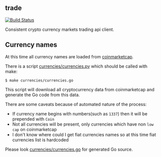 trade
-----

[![Build Status](https://travis-ci.org/cryptounicorns/trade.svg?branch=master)](https://travis-ci.org/cryptounicorns/trade)

Consistent crypto currency markets trading api client.

## Currency names

At this time all currency names are loaded from [coinmarketcap](https://coinmarketcap.com/all/views/all/).

There is a script [currencies/currencies.py](currencies/currencies.py) which should be called with make:

``` console
$ make currencies/currencies.go
```

This script will download all cryptocurrency data from coinmarketcap and generate the Go code from this data.

There are some caveats because of automated nature of the process:

- If currency name begins with numbers(such as `1337`) then it will be prepended with `Coin`
- Not all currencies will be present, only currencies which have non `low cap` on coinmarketcap
- I don't know where could I get fiat currencies names so at this time fiat currencies list is hardcoded

Please look [currencies/currencies.go](currencies/currencies.go) for generated Go source.
